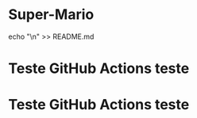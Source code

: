 # Super-Mario
echo "\n<!-- Testando GitHub Actions -->" >> README.md
# Teste GitHub Actions teste
# Teste GitHub Actions teste